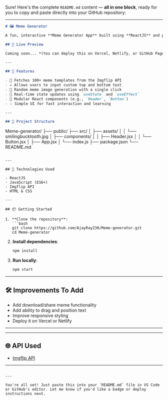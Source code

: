 Sure! Here's the complete `README.md` content — **all in one block**, ready for you to copy and paste directly into your GitHub repository:

---

```markdown
# 🖼️ Meme Generator

A fun, interactive **Meme Generator App** built using **ReactJS** and powered by the **Imgflip API**. Users can input custom top and bottom text and generate random meme images from a large template pool.

## 🚀 Live Preview

Coming soon... *(You can deploy this on Vercel, Netlify, or GitHub Pages!)*

---

## 📸 Features

- 🔀 Fetches 100+ meme templates from the Imgflip API
- ✍️ Allows users to input custom top and bottom text
- 🎲 Random meme image generation with a single click
- 🎯 Real-time state updates using `useState` and `useEffect`
- 🧩 Modular React components (e.g., `Header`, `Button`)
- 💡 Simple UI for fast interaction and learning

---

## 📂 Project Structure

```

Meme-generator/
├── public/
├── src/
│   ├── assets/
│   │   └── smilingbucktooth.jpg
│   ├── components/
│   │   ├── Header.jsx
│   │   └── Button.jsx
│   ├── App.jsx
│   └── index.js
├── package.json
└── README.md

````

---

## 🧪 Technologies Used

- ReactJS
- JavaScript (ES6+)
- Imgflip API
- HTML & CSS

---

## 📦 Getting Started

1. **Clone the repository**:
   ```bash
   git clone https://github.com/AjayRay230/Meme-generator.git
   cd Meme-generator
````

2. **Install dependencies**:

   ```bash
   npm install
   ```

3. **Run locally**:

   ```bash
   npm start
   ```

---

## 🛠️ Improvements To Add

* Add download/share meme functionality
* Add ability to drag and position text
* Improve responsive styling
* Deploy it on Vercel or Netlify

---



---

## 🌐 API Used

* [Imgflip API](https://api.imgflip.com/get_memes)

---



```

---

You're all set! Just paste this into your `README.md` file in VS Code or GitHub's editor. Let me know if you'd like a badge or deploy instructions next.
```

